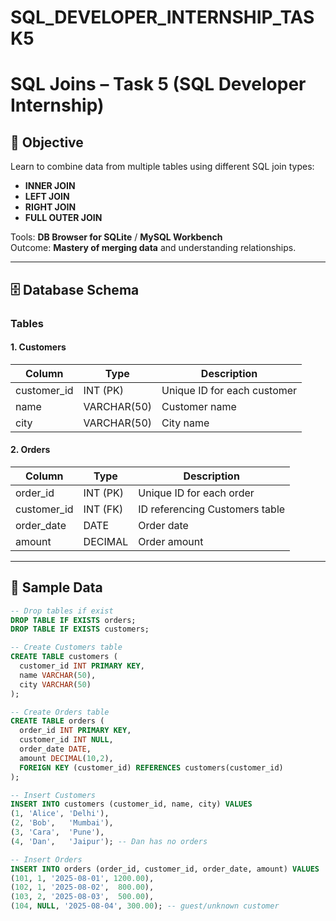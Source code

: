 # SQL_DEVELOPER_INTERNSHIP_TASK5

# SQL Joins – Task 5 (SQL Developer Internship)

## 📌 Objective
Learn to combine data from multiple tables using different SQL join types:
- **INNER JOIN**
- **LEFT JOIN**
- **RIGHT JOIN**
- **FULL OUTER JOIN**

Tools: **DB Browser for SQLite** / **MySQL Workbench**  
Outcome: **Mastery of merging data** and understanding relationships.

---

## 🗄️ Database Schema

### Tables

#### 1. Customers
| Column       | Type         | Description                |
|--------------|-------------|----------------------------|
| customer_id  | INT (PK)    | Unique ID for each customer |
| name         | VARCHAR(50) | Customer name              |
| city         | VARCHAR(50) | City name                  |

#### 2. Orders
| Column       | Type         | Description                           |
|--------------|-------------|---------------------------------------|
| order_id     | INT (PK)    | Unique ID for each order              |
| customer_id  | INT (FK)    | ID referencing Customers table        |
| order_date   | DATE        | Order date                            |
| amount       | DECIMAL     | Order amount                          |

---

## 📝 Sample Data

```sql
-- Drop tables if exist
DROP TABLE IF EXISTS orders;
DROP TABLE IF EXISTS customers;

-- Create Customers table
CREATE TABLE customers (
  customer_id INT PRIMARY KEY,
  name VARCHAR(50),
  city VARCHAR(50)
);

-- Create Orders table
CREATE TABLE orders (
  order_id INT PRIMARY KEY,
  customer_id INT NULL,
  order_date DATE,
  amount DECIMAL(10,2),
  FOREIGN KEY (customer_id) REFERENCES customers(customer_id)
);

-- Insert Customers
INSERT INTO customers (customer_id, name, city) VALUES
(1, 'Alice', 'Delhi'),
(2, 'Bob',   'Mumbai'),
(3, 'Cara',  'Pune'),
(4, 'Dan',   'Jaipur'); -- Dan has no orders

-- Insert Orders
INSERT INTO orders (order_id, customer_id, order_date, amount) VALUES
(101, 1, '2025-08-01', 1200.00),
(102, 1, '2025-08-02',  800.00),
(103, 2, '2025-08-03',  500.00),
(104, NULL, '2025-08-04', 300.00); -- guest/unknown customer
